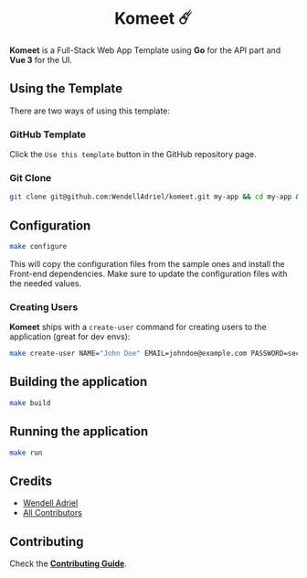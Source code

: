 <div align="center">
    <h1>Komeet ☄️</h1>
</div>

**Komeet** is a Full-Stack Web App Template using **Go** for the API part and **Vue 3** for the UI. 

## Using the Template

There are two ways of using this template:

### GitHub Template

Click the `Use this template` button in the GitHub repository page.

### Git Clone

```bash
git clone git@github.com:WendellAdriel/komeet.git my-app && cd my-app && rm -rf .git
```

## Configuration

```bash
make configure
```

This will copy the configuration files from the sample ones and install the Front-end dependencies.
Make sure to update the configuration files with the needed values.

### Creating Users

**Komeet** ships with a `create-user` command for creating users to the application (great for dev envs):

```bash
make create-user NAME="John Doe" EMAIL=johndoe@example.com PASSWORD=secret
```

## Building the application

```bash
make build
```

## Running the application

```bash
make run
```

## Credits

- [Wendell Adriel](https://github.com/WendellAdriel)
- [All Contributors](../../contributors)

## Contributing

Check the **[Contributing Guide](CONTRIBUTING.md)**.